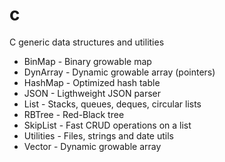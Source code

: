# c
C generic data structures and utilities
- BinMap - Binary growable map
- DynArray - Dynamic growable array (pointers)
- HashMap - Optimized hash table
- JSON - Ligthweight JSON parser
- List - Stacks, queues, deques, circular lists
- RBTree - Red-Black tree
- SkipList - Fast CRUD operations on a list
- Utilities - Files, strings and date utils
- Vector - Dynamic growable array
